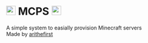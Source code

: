 # <img src="https://github.com/user-attachments/assets/103441a7-3c72-4b1f-a321-fd4b82cc5d71" width=25 height=25> MCPS <img src="https://github.com/user-attachments/assets/103441a7-3c72-4b1f-a321-fd4b82cc5d71" width=25 height=25>

A simple system to easially provision Minecraft servers<br>
Made by [arithefirst](https://arithefirst.com)
